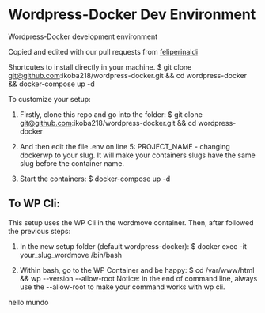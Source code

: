 # Wordpress-Docker Dev Environment
Wordpress-Docker development environment

Copied and edited with our pull requests from [feliperinaldi](https://github.com/feliperinaldi/wordpress-docker)

Shortcutes to install directly in your machine.
$ git clone git@github.com:ikoba218/wordpress-docker.git && cd wordpress-docker && docker-compose up -d

To customize your setup:
1. Firstly, clone this repo and go into the folder: 
$ git clone git@github.com:ikoba218/wordpress-docker.git && cd wordpress-docker

2. And then edit the file .env on line 5: PROJECT_NAME - changing dockerwp to your slug.
It will make your containers slugs have the same slug before the container name.

3. Start the containers:
$ docker-compose up -d

## To WP Cli:

This setup uses the WP Cli in the wordmove container. Then, after followed the previous steps:

1. In the new setup folder (default wordpress-docker):
$ docker exec -it your_slug_wordmove /bin/bash

2. Within bash, go to the WP Container and be happy:
$ cd /var/www/html && wp --version --allow-root
Notice: in the end of command line, always use the --allow-root to make your command works with wp cli.


hello mundo